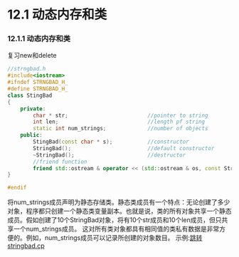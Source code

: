 # 12.1 动态内存和类
### 12.1.1 动态内存和类
复习new和delete
```cpp
//strngbad.h
#include<iostream>
#ifndef STRNGBAD_H_
#define STRNGBAD_H_
class StingBad
{
    private:
        char * str;                         //pointer to string
        int len;                            //length pf string
        static int num_strings;             //number of objects
    public:
        StingBad(const char * s);           //constructor
        StringBad();                        //default constructor
        ~StringBad();                       //destructor
        //friend function
        friend std::ostream & operator << (std::ostream & os, const StringBad & st);
}

#endif
```
将num_strings成员声明为静态存储类。静态类成员有一个特点：无论创建了多少对象，程序都只创建一个静态类变量副本。也就是说，类的所有对象共享一个静态成员。假如创建了10个StringBad对象，将有10个str成员和10个len成员，但只共享一个num_strings成员。
这对所有类对象都具有相同值的类私有数据是非常方便的。例如，num_strings成员可以记录所创建的对象数目。
示例:[跳转stringbad.cp](./referfile/#stringbad.cpp)